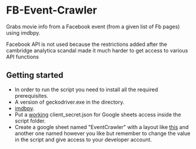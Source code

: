 # FB-Event-Crawler
Grabs movie info from a Facebook event (from a given list of Fb pages) using imdbpy.

Facebook API is not used because the restrictions added after the cambridge analytica scandal made it much harder to get access to various API functions

## Getting started  
* In order to run the script you need to install all the required prerequisites.  
* A version of geckodriver.exe in the directory.  
* [imdbpy](https://imdbpy.sourceforge.io/).  
* Put a [working](https://developers.google.com/sheets/api/quickstart/python) client_secret.json for Google sheets access inside the script folder.  
* Create a google sheet named "EventCrawler" with a layout like [this](https://imgur.com/a/DTgdDaC) and another one named however you like but remember to change the value in the script and give access to your developer account.  
